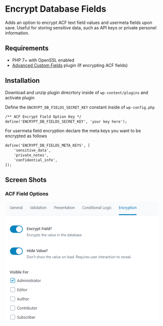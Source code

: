 # Encrypt Database Fields

Adds an option to encrypt ACF text field values and usermeta fields upon save. Useful for storing sensitive data, such as API keys or private personel information.

## Requirements

- PHP 7+ with OpenSSL enabled
- [Advanced Custom Fields](https://www.advancedcustomfields.com/) plugin (If encrypting ACF fields)

## Installation

Download and unzip plugin direcrtory inside of `wp-content/plugins` and activate plugin

Define the `ENCRYPT_DB_FIELDS_SECRET_KEY` constant inside of `wp-config.php`

```
/** ACF Encrypt Field Option Key */
define('ENCRYPT_DB_FIELDS_SECRET_KEY', 'your key here');
```

For usermeta field encryption declare the meta keys you want to be encrypted as follows

```
define('ENCRYPT_DB_FIELDS_META_KEYS', [
    'sensitive_data',
    'private_notes',
    'confidential_info',
]);
```

## Screen Shots

### ACF Field Options

![Field Options Settings](/field-options.png?raw=true "Field Options Settings")